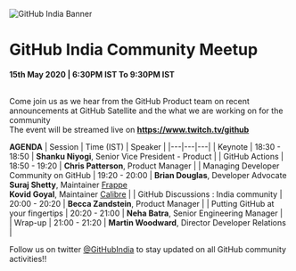 ![GitHub India Banner](https://user-images.githubusercontent.com/20879614/74366244-7c05d400-4d84-11ea-84c6-882636e5510a.png)
# GitHub India Community Meetup
**15th May 2020 | 6:30PM IST To 9:30PM IST** <br><br>

Come join us as we hear from the GitHub Product team on recent announcements at GitHub Satellite and the what we are working on for the community<br>
The event will be streamed live on **https://www.twitch.tv/github**

**AGENDA**
| Session  | Time (IST) | Speaker  |
|---|---|---|
| Keynote  | 18:30 - 18:50 | **Shanku Niyogi**, Senior Vice President - Product   |
| GitHub Actions  | 18:50 - 19:20 | **Chris Patterson**, Product Manager    | 
| Managing Developer Community on GitHub   | 19:20 - 20:00 | **Brian Douglas**, Developer Advocate <br> **Suraj Shetty**, Maintainer [Frappe](https://github.com/frappe) <br> **Kovid Goyal**, Maintainer [Calibre](https://github.com/kovidgoyal/calibre)   | 
| GitHub Discussions : India community   | 20:00 - 20:20 | **Becca Zandstein**, Product Manager    | 
| Putting GitHub at your fingertips   | 20:20 - 21:00 | **Neha Batra**, Senior Engineering Manager     |  
| Wrap-up   | 21:00 - 21:20 | **Martin Woodward**, Director Developer Relations     |  

Follow us on twitter [@GitHubIndia](https://twitter.com/GitHubIndia) to stay updated on all GitHub community activities!!
